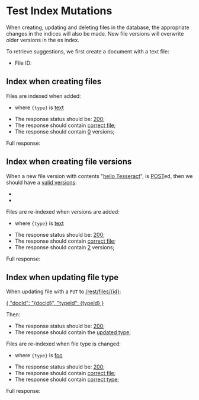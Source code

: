 # Test Index Mutations

When creating, updating and deleting files in the database, the appropriate changes in the indices will also be made.
New file versions will overwrite older versions in the es index. 

To retrieve suggestions, we first create a document with a text file: 
  
[ ](- "#docId1=createDocument()")
[ ](- "#fileId1=createFile(#docId1)")

  - File ID: [ ](- "c:echo=#fileId1")

## Index when creating files
Files are indexed when added:

[ ](- "ext:embed=getEsQuery()")

- where `{type}` is [text](- "#fileType")

[ ](- "#result=searchFileIndexWithoutVersions()")

- The response status should be: [200](- "?=#result.status");
- The response should contain [correct file](- "?=#result.found");
- The response should contain [0](- "?=#result.versionCount") versions;

Full response:
[ ](- "ext:embed=#result.body")

## Index when creating file versions

When a new file version with contents 
"[hello Tesseract](- "#text1")", 
is [POST](- "#versions=upload(#fileId1, #text1)")ed,
then we should have a [valid versions](- "?=#versions.validVersions"):

  - [ ](- "c:echo=#versions.versionUuid1")
  - [ ](- "c:echo=#versions.versionUuid2")

Files are re-indexed when versions are added:

[ ](- "ext:embed=getEsQuery()")

- where `{type}` is [text](- "#fileType")

[ ](- "#result=searchFileIndexWithVersions()")

- The response status should be: [200](- "?=#result.status");
- The response should contain [correct file](- "?=#result.found");
- The response should contain [2](- "?=#result.versionCount") versions;

Full response:
[ ](- "ext:embed=#result.body")

## Index when updating file type

When updating file [ ](- "c:echo=#fileId1") with a `PUT` to [/rest/files/{id}](- "#updateEndpoint"):

[{
"docId": "{docId}", "typeId": {typeId}
}](- "#updatedEntity")


[ ](- "#updateResult=update(#updateEndpoint, #fileId1, #updatedEntity, #docId1, getFooTypeId())")

Then:

- The response status should be: [200](- "?=#updateResult.status");
- The response should contain the [updated type](- "?=#updateResult.updatedType");

Files are re-indexed when file type is changed:

[ ](- "ext:embed=getEsQuery()")

- where `{type}` is [foo](- "#fileType")

[ ](- "#result=searchFileIndexWithType(#fileType)")

- The response status should be: [200](- "?=#result.status");
- The response should contain [correct file](- "?=#result.found");
- The response should contain [correct type](- "?=#result.type");

Full response:
[ ](- "ext:embed=#result.body")


